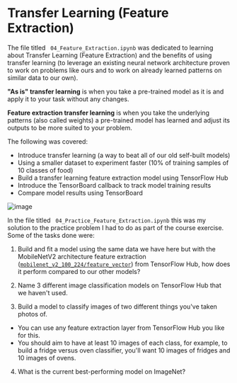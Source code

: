 # Transfer Learning (Feature Extraction)

The file titled ` 04_Feature_Extraction.ipynb` was dedicated to learning about Transfer Learning (Feature Extraction) and the benefits of using transfer learning (to leverage an existing neural network architecture proven to work on problems like ours and to work on already learned patterns on similar data to our own).

**"As is" transfer learning** is when you take a pre-trained model as it is and apply it to your task without any changes.

**Feature extraction transfer learning** is when you take the underlying patterns (also called weights) a pre-trained model has learned and adjust its outputs to be more suited to your problem.

The following was covered: 
- Introduce transfer learning (a way to beat all of our old self-built models)
- Using a smaller dataset to experiment faster (10% of training samples of 10 classes of food)
- Build a transfer learning feature extraction model using TensorFlow Hub
- Introduce the TensorBoard callback to track model training results
- Compare model results using TensorBoard

![image](https://raw.githubusercontent.com/mrdbourke/tensorflow-deep-learning/main/images/04-transfer-learning-feature-extraction.png)


In the file titled ` 04_Practice_Feature_Extraction.ipynb` this was my solution to the practice problem I had to do as part of the course exercise. Some of the tasks done were:
1. Build and fit a model using the same data we have here but with the MobileNetV2 architecture feature extraction ([`mobilenet_v2_100_224/feature_vector`](https://tfhub.dev/google/imagenet/mobilenet_v2_100_224/feature_vector/5)) from TensorFlow Hub, how does it perform compared to our other models?

2. Name 3 different image classification models on TensorFlow Hub that we haven't used.

3. Build a model to classify images of two different things you've taken photos of.
  - You can use any feature extraction layer from TensorFlow Hub you like for this.
  - You should aim to have at least 10 images of each class, for example, to build a fridge versus oven classifier, you'll want 10 images of fridges and 10 images of ovens.


4. What is the current best-performing model on ImageNet?
